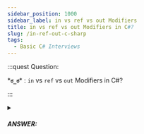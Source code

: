```yaml
---
sidebar_position: 1000
sidebar_label: in vs ref vs out Modifiers
title: in vs ref vs out Modifiers in C#?
slug: /in-ref-out-c-sharp
tags:
  - Basic C# Interviews
---
```


:::quest Question:

\***`ಠ_ಠ`**\* : 
`in` vs `ref` vs `out` Modifiers in C#?

:::

<details>
  <summary><h5>ANSWER:</h5></summary>

  \***`◔̯◔`**\* :

  The `in`, `ref`, and `out` modifiers are used to modify how parameters are passed to methods or functions.

  - `in`: read data from the outside
  - `out`: do something then pass data to the outside
  - `ref`: reference (sync) to the outside data

| Modifier | Parameter Type | Changes to Parameter | Initialized Beforehand | Must be Assigned a Value |
| --- | --- | --- | --- | --- |
| `in` | Value type (including `struct`) and ReadOnly reference type | No | Yes | N/A |
| `ref` | Any type | Yes | Yes | N/A |
| `out` | Any type | Yes | No | Yes |

#### The `in` modifier example

```cs
// Example usage of `in`
public static void DisplayPerson(in Person person)
{
    Console.WriteLine($"First Name: {person.FirstName}, Last Name: {person.LastName}");
}

// Usage
Person person1 = new Person("John", "Doe");
DisplayPerson(person1);

```
#### The `ref` modifier example

```cs
// Example usage of `ref`
public static void ChangeAge(ref Person person, int age)
{
    person.Age = age;
}

// Usage
Person person1 = new Person("John", "Doe");
ChangeAge(ref person1, 30);

```
#### The `out` modifier example

```cs
// Example usage of `out`
public static void Divide(int dividend, int divisor, out int quotient, out int remainder)
{
    quotient = dividend / divisor;
    remainder = dividend % divisor;
}

// Usage
int quotient, remainder;
Divide(10, 3, out quotient, out remainder);

```

</details>